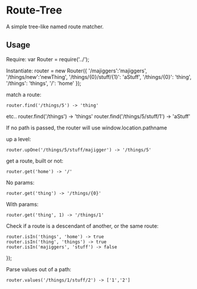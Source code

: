 Route-Tree
===

A simple tree-like named route matcher.


## Usage

Require:
    var Router = require('../');

Instantiate:
    router = new Router({
        '/majiggers':'majiggers',
        '/things/new':'newThing',
        '/things/{0}/stuff/{1}': 'aStuff',
        '/things/{0}': 'thing',
        '/things': 'things',
        '/': 'home'
    });

match a route:

    router.find('/things/5') -> 'thing'

etc..
    router.find('/things') -> 'things'
    router.find('/things/5/stuff/1') -> 'aStuff'

If no path is passed, the router will use window.location.pathname

up a level:

    router.upOne('/things/5/stuff/majigger') -> '/things/5'

get a route, built or not:

    router.get('home') -> '/'

No params:

    router.get('thing') -> '/things/{0}'

With params:

    router.get('thing', 1) -> '/things/1'

Check if a route is a descendant of another, or the same route:

    router.isIn('things', 'home') -> true
    router.isIn('thing', 'things') -> true
    router.isIn('majiggers', 'stuff') -> false
});

Parse values out of a path:

    router.values('/things/1/stuff/2') -> ['1','2']